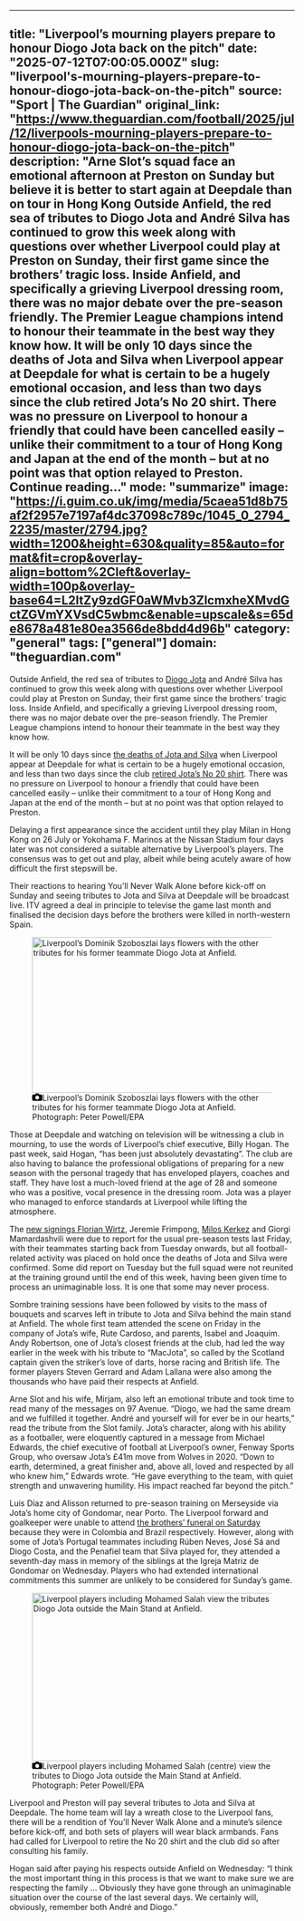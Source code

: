 ---
   title: "Liverpool’s mourning players prepare to honour Diogo Jota back on the pitch"
   date: "2025-07-12T07:00:05.000Z"
   slug: "liverpool's-mourning-players-prepare-to-honour-diogo-jota-back-on-the-pitch"
   source: "Sport | The Guardian"
   original_link: "https://www.theguardian.com/football/2025/jul/12/liverpools-mourning-players-prepare-to-honour-diogo-jota-back-on-the-pitch"
   description: "Arne Slot’s squad face an emotional afternoon at Preston on Sunday but believe it is better to start again at Deepdale than on tour in Hong Kong Outside Anfield, the red sea of tributes to Diogo Jota and André Silva has continued to grow this week along with questions over whether Liverpool could play at Preston on Sunday, their first game since the brothers’ tragic loss. Inside Anfield, and specifically a grieving Liverpool dressing room, there was no major debate over the pre-season friendly. The Premier League champions intend to honour their teammate in the best way they know how. It will be only 10 days since the deaths of Jota and Silva when Liverpool appear at Deepdale for what is certain to be a hugely emotional occasion, and less than two days since the club retired Jota’s No 20 shirt. There was no pressure on Liverpool to honour a friendly that could have been cancelled easily – unlike their commitment to a tour of Hong Kong and Japan at the end of the month – but at no point was that option relayed to Preston.  Continue reading..."
   mode: "summarize"
   image: "https://i.guim.co.uk/img/media/5caea51d8b75af2f2957e7197af4dc37098c789c/1045_0_2794_2235/master/2794.jpg?width=1200&height=630&quality=85&auto=format&fit=crop&overlay-align=bottom%2Cleft&overlay-width=100p&overlay-base64=L2ltZy9zdGF0aWMvb3ZlcmxheXMvdGctZGVmYXVsdC5wbmc&enable=upscale&s=65de8678a481e80ea3566de8bdd4d96b"
   category: "general"
   tags: ["general"]
   domain: "theguardian.com"
  ---
  <div id="readability-page-1" class="page"><div id="maincontent"><p><span>O</span>utside Anfield, the red sea of tributes to <a href="https://www.theguardian.com/football/diogo-jota" data-link-name="in body link" data-component="auto-linked-tag">Diogo Jota</a> and André Silva has continued to grow this week along with questions over whether Liverpool could play at Preston on Sunday, their first game since the brothers’ tragic loss. Inside Anfield, and specifically a grieving Liverpool dressing room, there was no major debate over the pre-season friendly. The Premier League champions intend to honour their teammate in the best way they know how.</p><p>It will be only 10 days since <a href="https://www.theguardian.com/football/2025/jul/03/diogo-jota-liverpool-portugal-footballer-dies-aged-28-car-crash" data-link-name="in body link">the deaths of Jota and Silva</a> when Liverpool appear at Deepdale for what is certain to be a hugely emotional occasion, and less than two days since the club <a href="https://www.theguardian.com/football/2025/jul/11/liverpool-retire-no-20-shirt-in-honour-of-diogo-jota-after-forwards-tragic-death" data-link-name="in body link">retired Jota’s No 20 shirt</a>. There was no pressure on Liverpool to honour a friendly that could have been cancelled easily – unlike their commitment to a tour of Hong Kong and Japan at the end of the month – but at no point was that option relayed to Preston.</p><figure id="3f6323c4-aa3a-4d66-b569-8062b4451a3c" data-spacefinder-role="richLink" data-spacefinder-type="model.dotcomrendering.pageElements.RichLinkBlockElement"><gu-island name="RichLinkComponent" priority="feature" deferuntil="idle" props="{&quot;richLinkIndex&quot;:2,&quot;element&quot;:{&quot;_type&quot;:&quot;model.dotcomrendering.pageElements.RichLinkBlockElement&quot;,&quot;prefix&quot;:&quot;Related: &quot;,&quot;text&quot;:&quot;Liverpool retire No 20 shirt in honour of Diogo Jota after forward’s tragic death&quot;,&quot;elementId&quot;:&quot;3f6323c4-aa3a-4d66-b569-8062b4451a3c&quot;,&quot;role&quot;:&quot;richLink&quot;,&quot;url&quot;:&quot;https://www.theguardian.com/football/2025/jul/11/liverpool-retire-no-20-shirt-in-honour-of-diogo-jota-after-forwards-tragic-death&quot;},&quot;ajaxUrl&quot;:&quot;https://api.nextgen.guardianapps.co.uk&quot;,&quot;format&quot;:{&quot;design&quot;:10,&quot;display&quot;:0,&quot;theme&quot;:2}}"></gu-island></figure><p>Delaying a first appearance since the accident until they play Milan in Hong Kong on 26 July or Yokohama F. Marinos at the Nissan Stadium four days later was not considered a suitable alternative by Liverpool’s players. The consensus was to get out and play, albeit while being acutely aware of how difficult the first stepswill be.</p><p>Their reactions to hearing You’ll Never Walk Alone before kick-off on Sunday and seeing tributes to Jota and Silva at Deepdale will be broadcast live. ITV agreed a deal in principle to televise the game last month and finalised the decision days before the brothers were killed in north-western Spain.</p><figure id="30e5807c-4b6e-4512-b6e1-fc2bc370ca22" data-spacefinder-role="inline" data-spacefinder-type="model.dotcomrendering.pageElements.ImageBlockElement"><div id="img-2"><picture><source srcset="https://i.guim.co.uk/img/media/665d1009018f8f3fafb0f9ed51937192f5bf037c/0_0_3488_2160/master/3488.jpg?width=620&amp;dpr=2&amp;s=none&amp;crop=none" media="(min-width: 660px) and (-webkit-min-device-pixel-ratio: 1.25), (min-width: 660px) and (min-resolution: 120dpi)"><source srcset="https://i.guim.co.uk/img/media/665d1009018f8f3fafb0f9ed51937192f5bf037c/0_0_3488_2160/master/3488.jpg?width=620&amp;dpr=1&amp;s=none&amp;crop=none" media="(min-width: 660px)"><source srcset="https://i.guim.co.uk/img/media/665d1009018f8f3fafb0f9ed51937192f5bf037c/0_0_3488_2160/master/3488.jpg?width=605&amp;dpr=2&amp;s=none&amp;crop=none" media="(min-width: 480px) and (-webkit-min-device-pixel-ratio: 1.25), (min-width: 480px) and (min-resolution: 120dpi)"><source srcset="https://i.guim.co.uk/img/media/665d1009018f8f3fafb0f9ed51937192f5bf037c/0_0_3488_2160/master/3488.jpg?width=605&amp;dpr=1&amp;s=none&amp;crop=none" media="(min-width: 480px)"><source srcset="https://i.guim.co.uk/img/media/665d1009018f8f3fafb0f9ed51937192f5bf037c/0_0_3488_2160/master/3488.jpg?width=445&amp;dpr=2&amp;s=none&amp;crop=none" media="(min-width: 320px) and (-webkit-min-device-pixel-ratio: 1.25), (min-width: 320px) and (min-resolution: 120dpi)"><source srcset="https://i.guim.co.uk/img/media/665d1009018f8f3fafb0f9ed51937192f5bf037c/0_0_3488_2160/master/3488.jpg?width=445&amp;dpr=1&amp;s=none&amp;crop=none" media="(min-width: 320px)"><img alt="Liverpool’s Dominik Szoboszlai lays flowers with the other tributes for his former teammate Diogo Jota at Anfield." src="https://i.guim.co.uk/img/media/665d1009018f8f3fafb0f9ed51937192f5bf037c/0_0_3488_2160/master/3488.jpg?width=445&amp;dpr=1&amp;s=none&amp;crop=none" width="445" height="275.5733944954128" loading="lazy"></picture></div><figcaption data-spacefinder-role="inline"><span><svg width="18" height="13" viewBox="0 0 18 13"><path d="M18 3.5v8l-1.5 1.5h-15l-1.5-1.5v-8l1.5-1.5h3.5l2-2h4l2 2h3.5l1.5 1.5zm-9 7.5c1.9 0 3.5-1.6 3.5-3.5s-1.6-3.5-3.5-3.5-3.5 1.6-3.5 3.5 1.6 3.5 3.5 3.5z"></path></svg></span><span>Liverpool’s Dominik Szoboszlai lays flowers with the other tributes for his former teammate Diogo Jota at Anfield.</span> Photograph: Peter Powell/EPA</figcaption></figure><p>Those at Deepdale and watching on television will be witnessing a club in mourning, to use the words of Liverpool’s chief executive, Billy Hogan. The past week, said Hogan, “has been just absolutely devastating”. The club are also having to balance the professional obligations of preparing for a new season with the personal tragedy that has enveloped players, coaches and staff. They have lost a much-loved friend at the age of 28 and someone who was a positive, vocal presence in the dressing room. Jota was a player who managed to enforce standards at Liverpool while lifting the atmosphere.</p><p>The <a href="https://www.theguardian.com/football/2025/jun/20/florian-wirtz-liverpool-bayer-leverkusen-club-record-116m-deal#:~:text=Liverpool%20have%20confirmed%20the%20signing,the%20most%20expensive%20British%20transfer." data-link-name="in body link">new signings Florian Wirtz</a>, Jeremie Frimpong, <a href="https://www.theguardian.com/football/2025/jun/26/liverpool-complete-40m-signing-of-milos-kerkez-from-bournemouth-transfer-window" data-link-name="in body link">Milos Kerkez</a> and Giorgi Mamardashvili were due to report for the usual pre-season tests last Friday, with their teammates starting back from Tuesday onwards, but all football-related activity was placed on hold once the deaths of Jota and Silva were confirmed. Some did report on Tuesday but the full squad were not reunited at the training ground until the end of this week, having been given time to process an unimaginable loss. It is one that some may never process.</p><p>Sombre training sessions have been followed by visits to the mass of bouquets and scarves left in tribute to Jota and Silva behind the main stand at Anfield. The whole first team attended the scene on Friday in the company of Jota’s wife, Rute Cardoso, and parents, Isabel and Joaquim. Andy Robertson, one of Jota’s closest friends at the club, had led the way earlier in the week with his tribute to “MacJota”, so called by the Scotland captain given the striker’s love of darts, horse racing and British life. The former players Steven Gerrard and Adam Lallana were also among the thousands who have paid their respects at Anfield.</p><p>Arne Slot and his wife, Mirjam, also left an emotional tribute and took time to read many of the messages on 97 Avenue. “Diogo, we had the same dream and we fulfilled it together. André and yourself will for ever be in our hearts,” read the tribute from the Slot family. Jota’s character, along with his ability as a footballer, were eloquently captured in a message from Michael Edwards, the chief executive of football at Liverpool’s owner, Fenway Sports Group, who oversaw Jota’s £41m move from Wolves in 2020. “Down to earth, determined, a great finisher and, above all, loved and respected by all who knew him,” Edwards wrote. “He gave everything to the team, with quiet strength and unwavering humility. His impact reached far beyond the pitch.”</p><p>Luis Díaz and Alisson returned to pre-season training on Merseyside via Jota’s home city of Gondomar, near Porto. The Liverpool forward and goalkeeper were unable to attend <a href="https://www.theguardian.com/football/2025/jul/05/liverpool-players-and-citys-ruben-dias-in-portugal-for-diogo-jotas-funeral" data-link-name="in body link">the brothers’ funeral on Saturday</a> because they were in Colombia and Brazil respectively. However, along with some of Jota’s Portugal teammates including Rúben Neves, José Sá and Diogo Costa, and the Penafiel team that Silva played for, they attended a seventh-day mass in memory of the siblings at the Igreja Matriz de Gondomar on Wednesday. Players who had extended international commitments this summer are unlikely to be considered for Sunday’s game.</p><figure id="7b93cfc4-54eb-4739-ab24-d6ffb7a20b83" data-spacefinder-role="inline" data-spacefinder-type="model.dotcomrendering.pageElements.ImageBlockElement"><div id="img-3"><picture><source srcset="https://i.guim.co.uk/img/media/22ac29328dad4d2359d1fc93448c15563d92fb18/0_0_2664_1776/master/2664.jpg?width=620&amp;dpr=2&amp;s=none&amp;crop=none" media="(min-width: 660px) and (-webkit-min-device-pixel-ratio: 1.25), (min-width: 660px) and (min-resolution: 120dpi)"><source srcset="https://i.guim.co.uk/img/media/22ac29328dad4d2359d1fc93448c15563d92fb18/0_0_2664_1776/master/2664.jpg?width=620&amp;dpr=1&amp;s=none&amp;crop=none" media="(min-width: 660px)"><source srcset="https://i.guim.co.uk/img/media/22ac29328dad4d2359d1fc93448c15563d92fb18/0_0_2664_1776/master/2664.jpg?width=605&amp;dpr=2&amp;s=none&amp;crop=none" media="(min-width: 480px) and (-webkit-min-device-pixel-ratio: 1.25), (min-width: 480px) and (min-resolution: 120dpi)"><source srcset="https://i.guim.co.uk/img/media/22ac29328dad4d2359d1fc93448c15563d92fb18/0_0_2664_1776/master/2664.jpg?width=605&amp;dpr=1&amp;s=none&amp;crop=none" media="(min-width: 480px)"><source srcset="https://i.guim.co.uk/img/media/22ac29328dad4d2359d1fc93448c15563d92fb18/0_0_2664_1776/master/2664.jpg?width=445&amp;dpr=2&amp;s=none&amp;crop=none" media="(min-width: 320px) and (-webkit-min-device-pixel-ratio: 1.25), (min-width: 320px) and (min-resolution: 120dpi)"><source srcset="https://i.guim.co.uk/img/media/22ac29328dad4d2359d1fc93448c15563d92fb18/0_0_2664_1776/master/2664.jpg?width=445&amp;dpr=1&amp;s=none&amp;crop=none" media="(min-width: 320px)"><img alt="Liverpool players including Mohamed Salah view the tributes to Diogo Jota outside the Main Stand at Anfield." src="https://i.guim.co.uk/img/media/22ac29328dad4d2359d1fc93448c15563d92fb18/0_0_2664_1776/master/2664.jpg?width=445&amp;dpr=1&amp;s=none&amp;crop=none" width="445" height="296.66666666666663" loading="lazy"></picture></div><figcaption data-spacefinder-role="inline"><span><svg width="18" height="13" viewBox="0 0 18 13"><path d="M18 3.5v8l-1.5 1.5h-15l-1.5-1.5v-8l1.5-1.5h3.5l2-2h4l2 2h3.5l1.5 1.5zm-9 7.5c1.9 0 3.5-1.6 3.5-3.5s-1.6-3.5-3.5-3.5-3.5 1.6-3.5 3.5 1.6 3.5 3.5 3.5z"></path></svg></span><span>Liverpool players including Mohamed Salah (centre) view the tributes to Diogo Jota outside the Main Stand at Anfield.</span> Photograph: Peter Powell/EPA</figcaption></figure><p>Liverpool and Preston will pay several tributes to Jota and Silva at Deepdale. The home team will lay a wreath close to the Liverpool fans, there will be a rendition of You’ll Never Walk Alone and a minute’s silence before kick-off, and both sets of players will wear black armbands. Fans had called for Liverpool to retire the No 20 shirt and the club did so after consulting his family.</p><p>Hogan said after paying his respects outside Anfield on Wednesday: “I think the most important thing in this process is that we want to make sure we are respecting the family … Obviously they have gone through an unimaginable situation over the course of the last several days. We certainly will, obviously, remember both André and Diogo.”</p></div></div>